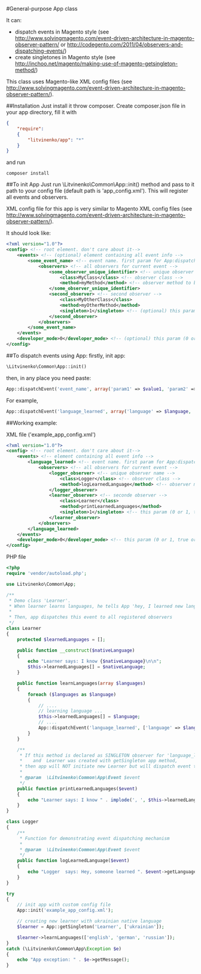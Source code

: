 #General-purpose App class

It can:
 * dispatch events in Magento style (see http://www.solvingmagento.com/event-driven-architecture-in-magento-observer-pattern/ or http://codegento.com/2011/04/observers-and-dispatching-events/)
 * create singletones in Magento style (see http://inchoo.net/magento/making-use-of-magento-getsingleton-method/)

 This class uses Magento-like XML config files (see http://www.solvingmagento.com/event-driven-architecture-in-magento-observer-pattern/).

##Installation
 Just install it throw composer. Create composer.json file in your app directory, fill it with
```json
{
    "require":
    {
        "litvinenko/app": "*"
    }
}
```
and run
```
composer install
```

##To init App
Just run \Litvinenko\Common\App::init() method and pass to it path to your config file (default path is 'app_config.xml'). This will register all events and observers.

XML config file for this app is very similar to Magento XML config files (see http://www.solvingmagento.com/event-driven-architecture-in-magento-observer-pattern/).

It should look like:
```xml
<?xml version="1.0"?>
<config> <!-- root element. don't care about it-->
    <events> <!-- (optional) element containing all event info -->
        <some_event_name> <!-- event name. first param for App:dispatchEvent method -->
            <observers> <!-- all observers for current event -->
                <some_observer_unique_identifier> <!-- unique observer name -->
                    <class>MyClass</class> <!-- observer class -->
                    <method>myMethod</method> <!-- observer method to be called -->
                </some_observer_unique_identifier>
                <second_observer> <!-- second observer -->
                    <class>MyOtherClass</class>
                    <method>myOtherMethod</method>
                    <singleton>1</singleton> <!-- (optional) this param (0 or 1, true or false) tells app that observer object should be obtained with getSingleton method -->
                </second_observer>
            </observers>
        </some_event_name>
    </events>
    <developer_mode>0</developer_mode> <!-- (optional) this param (0 or 1, true or false) tells app that we are in developer mode-->
</config>
```

##To dispatch events using App:
 firstly, init app:
```php
\Litvinenko\Common\App::init()
 ```
 then, in any place you need paste:
```php
App::dispatchEvent('event_name', array('param1' => $value1, 'param2' => $value2, ...));
```
 For example,
```php
App::dispatchEvent('language_learned', array('language' => $language, 'learner' => $this));
```

##Working example:

XML file ('example_app_config.xml')
```xml
<?xml version="1.0"?>
<config> <!-- root element. don't care about it-->
    <events> <!-- element containing all event info -->
        <language_learned> <!-- event name. first param for App:dispatchEvent method -->
            <observers> <!-- all observers for current event -->
                <logger_observer> <!-- unique observer name -->
                    <class>Logger</class> <!-- observer class -->
                    <method>logLearnedLanguage</method> <!-- observer method to be called -->
                </logger_observer>
                <learner_observer> <!-- seconde observer -->
                    <class>Learner</class>
                    <method>printLearnedLanguages</method>
                    <singleton>1</singleton> <!-- this param (0 or 1, true or false) tells app that observer object should be obtained with getSingleton method -->
                </learner_observer>
            </observers>
        </language_learned>
    </events>
    <developer_mode>0</developer_mode> <!-- this param (0 or 1, true or false) tells app that we are in developer mode-->
</config>
```

PHP file
```php
<?php
require 'vendor/autoload.php';

use Litvinenko\Common\App;

/**
 * Demo class 'Learner'.
 * When learner learns languages, he tells App 'hey, I learned new language' (App::dispatchEvent('language_learned'...)
 *
 * Then, app dispatches this event to all registered observers
 */
class Learner
{
    protected $learnedLanguages = [];

    public function __construct($nativeLanguage)
    {
        echo "Learner says: I know {$nativeLanguage}\n\n";
        $this->learnedLanguages[] = $nativeLanguage;
    }

    public function learnLanguages(array $languages)
    {
        foreach ($languages as $language)
        {
            // ....
            // learning language ...
            $this->learnedLanguages[] = $language;
            // ....
            App::dispatchEvent('language_learned', ['language' => $language, 'learner' => $this]);
        }
    }

    /**
     * If this method is declared as SINGLETON observer for 'language_learned' event
     *    and  Learner was created with getSingleton app method,
     * then app will NOT initiate new Learner but will dispatch event to already existing learner, i.e. the same object will fire and handle event
     *
     * @param  \Litvinenko\Common\App\Event $event
     */
    public function printLearnedLanguages($event)
    {
        echo "Learner says: I know " . implode(', ', $this->learnedLanguages) . "\n\n";
    }
}

class Logger
{
    /**
     * Function for demonstrating event dispatching mechanism
     *
     * @param  \Litvinenko\Common\App\Event $event
     */
    public function logLearnedLanguage($event)
    {
        echo "Logger  says: Hey, someone learned ". $event->getLanguage() . " language!\n";
    }
}

try
{
    // init app with custom config file
    App::init('example_app_config.xml');

    // creating new learner with ukrainian native language
    $learner = App::getSingleton('Learner', ['ukrainian']);

    $learner->learnLanguages(['english', 'german', 'russian']);
}
catch (\Litvinenko\Common\App\Exception $e)
{
    echo "App exception: " . $e->getMessage();
}
```
